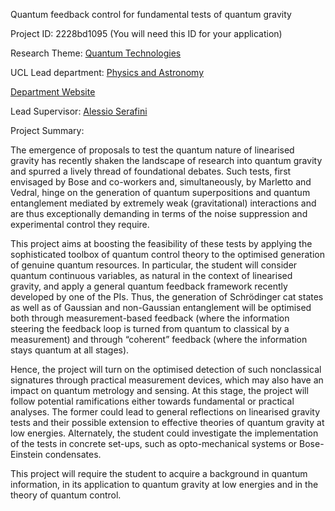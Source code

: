 Quantum feedback control for fundamental tests of quantum gravity

Project ID: 2228bd1095
(You will need this ID for your application)

Research Theme: [Quantum Technologies](../themes/quantum-technologies.md)

UCL Lead department: [Physics and Astronomy](../departments/physics-and-astronomy.md)

[Department Website](https://www.ucl.ac.uk/physics-astronomy)

Lead Supervisor: [Alessio Serafini](https://iris.ucl.ac.uk/iris/browse/profile?upi=ASERA90)

Project Summary:

The emergence of proposals to test the quantum nature of linearised gravity has recently shaken the landscape of research into quantum gravity and spurred a lively thread of foundational debates. Such tests, first envisaged by Bose and co-workers and, simultaneously, by Marletto and Vedral, hinge on the generation of quantum superpositions and quantum entanglement mediated by extremely weak (gravitational) interactions and are thus exceptionally demanding in terms of the noise suppression and experimental control they require. 
  
 This project aims at boosting the feasibility of these tests by applying the sophisticated toolbox of quantum control theory to the optimised generation of genuine quantum resources. In particular, the student will consider quantum continuous variables, as natural in the context of linearised gravity, and apply a general quantum feedback framework recently developed by one of the PIs. Thus, the generation of Schrödinger cat states as well as of Gaussian and non-Gaussian entanglement will be optimised both through measurement-based feedback (where the information steering the feedback loop is turned from quantum to classical by a measurement) and through “coherent” feedback (where the information stays quantum at all stages). 
  
 Hence, the project will turn on the optimised detection of such nonclassical signatures through practical measurement devices, which may also have an impact on quantum metrology and sensing. At this stage, the project will follow potential ramifications either towards fundamental or practical analyses. The former could lead to general reflections on linearised gravity tests and their possible extension to effective theories of quantum gravity at low energies. Alternately, the student could investigate the implementation of the tests in concrete set-ups, such as opto-mechanical systems or Bose-Einstein condensates.
  
 This project will require the student to acquire a background in quantum information, in its application to quantum gravity at low energies and in the theory of quantum control.
